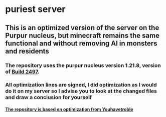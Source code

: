# puriest server

## This is an optimized version of the server on the Purpur nucleus, but minecraft remains the same functional and without removing AI in monsters and residents
### The repository uses the purpur nucleus version 1.21.8, version of [Build 2497](https://api.purpurmc.org/v2/purpur/1.21.8/2497/download).
### All optimization lines are signed, I did optimization as I would do it on my server so I advise you to look at the changed files and draw a conclusion for yourself
#### [The repository is based on optimization from Youhavetroble](https://github.com/YouHaveTrouble/minecraft-optimization)

